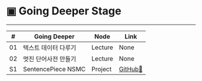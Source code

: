 # ▣ Going Deeper Stage

<hr>

|#|Going Deeper|Node|Link|
|---|-------|----|-------|
|01|텍스트 데이터 다루기|Lecture|None|
|02|멋진 단어사전 만들기|Lecture|None|
|S1|SentencePiece NSMC|Project|[GitHub🔗](https://github.com/gem-ruby/gd_nlp_stages/blob/main/%5BGD_NLP_S1%5D_Project_SentencePiece_NSMC.ipynb)|

